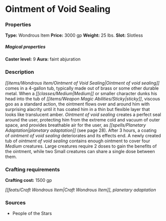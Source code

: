 ﻿---
Title: "Ointment of Void Sealing"
Type: "Wondrous Item"
Price: "3000 gp"
Weight: "25 lbs."
Slot: "Slotless"
Caster level: "9"
Aura: "faint abjuration"
Description: |
  "_Ointment of void sealing_ comes in a 4-gallon tub, typically made out of brass or some other durable metal. When a Medium or smaller character dunks his head into the tub of sticky, viscous goo as a standard action, the ointment flows over and around him with surprising alacrity until it has coated him in a thin but flexible layer that looks like translucent amber. _Ointment of void sealing_ creates a perfect seal around the user, protecting him from the extreme cold and vacuum of outer space, and provides breathable air for the user, as _planetary adaptation_ (see page 28). After 3 hours, a coating of _ointment of void sealing_ deteriorates and its effects end. A newly created tub of _ointment of void sealing_ contains enough ointment to cover four Medium creatures. Large creatures require 2 doses to gain the benefits of the ointment, while two Small creatures can share a single dose between them."
Crafting cost: "1500 gp"
Sources: "['People of the Stars']"
---

# Ointment of Void Sealing

### Properties

**Type:** Wondrous Item **Price:** 3000 gp **Weight:** 25 lbs. **Slot:** Slotless

##### Magical properties

**Caster level:** 9 **Aura:** faint abjuration

### Description

_[[items/Wondrous Item/Ointment of Void Sealing|Ointment of void sealing]]_ comes in a 4-gallon tub, typically made out of brass or some other durable metal. When a _[[classes/Medium|Medium]]_ or smaller character dunks his head into the tub of _[[items/Weapon Magic Abilities/Sticky|sticky]]_, viscous goo as a standard action, the ointment flows over and around him with surprising alacrity until it has coated him in a thin but flexible layer that looks like translucent amber. _Ointment of void sealing_ creates a perfect seal around the user, protecting him from the extreme cold and vacuum of outer space, and provides breathable air for the user, as _[[spells/Planetary Adaptation|planetary adaptation]]_ (see page 28). After 3 hours, a coating of _ointment of void sealing_ deteriorates and its effects end. A newly created tub of _ointment of void sealing_ contains enough ointment to cover four _Medium_ creatures. Large creatures require 2 doses to gain the benefits of the ointment, while two Small creatures can share a single dose between them.

### Crafting requirements

**Crafting cost:** 1500 gp

_[[feats/Craft Wondrous Item|Craft Wondrous Item]]_, _planetary adaptation_

### Sources

* People of the Stars